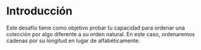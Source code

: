 # Introducción

Este desafío tiene como objetivo probar tu capacidad para ordenar una colección por algo diferente a su orden natural. En este caso, ordenaremos cadenas por su longitud en lugar de alfabéticamente.

